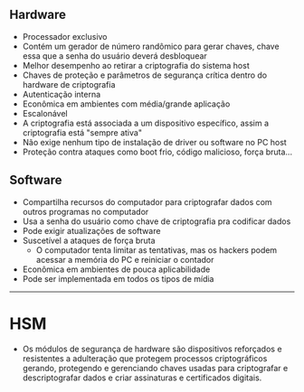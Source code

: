 ## Hardware

- Processador exclusivo
- Contém um gerador de número randômico para gerar chaves, chave essa que a senha do usuário deverá desbloquear
- Melhor desempenho ao retirar a criptografia do sistema host
- Chaves de proteção e parâmetros de segurança crítica dentro do hardware de criptografia
- Autenticação interna
- Econômica em ambientes com média/grande aplicação
- Escalonável
- A criptografia está associada a um dispositivo específico, assim a criptografia está "sempre ativa"
- Não exige nenhum tipo de instalação de driver ou software no PC host
- Proteção contra ataques como boot frio, código malicioso, força bruta...

## Software

- Compartilha recursos do computador para criptografar dados com outros programas no computador
- Usa a senha do usuário como chave de criptografia pra codificar dados
- Pode exigir atualizações de software
- Suscetível a ataques de força bruta
	- O computador tenta limitar as tentativas, mas os hackers podem acessar a memória do PC e reiniciar o contador
- Econômica em ambientes de pouca aplicabilidade
- Pode ser implementada em todos os tipos de mídia

---

# HSM

- Os módulos de segurança de hardware são dispositivos reforçados e resistentes a adulteração que protegem processos criptográficos gerando, protegendo e gerenciando chaves usadas para criptografar e descriptografar dados e criar assinaturas e certificados digitais.